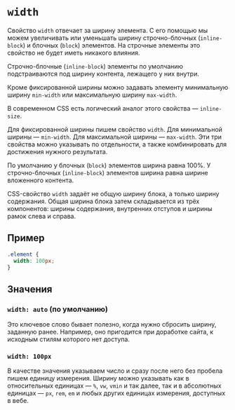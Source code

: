 # `width`

Свойство `width` отвечает за ширину элемента. С его помощью мы можем увеличивать или уменьшать ширину строчно-блочных (`inline-block`) и блочных (`block`) элементов. На строчные элементы это свойство не будет иметь никакого влияния.

Строчно-блочные (`inline-block`) элементы по умолчанию подстраиваются под ширину контента, лежащего у них внутри.

Кроме фиксированной ширины можно задавать элементу минимальную ширину `min-width` или максимальную ширину `max-width`.

В современном CSS есть логический аналог этого свойства — `inline-size`.

Для фиксированной ширины пишем свойство `width`. Для минимальной ширины — `min-width`. Для максимальной ширины — `max-width`. Эти три свойства можно указывать по отдельности, а также комбинировать для достижения нужного результата.

По умолчанию у блочных (`block`) элементов ширина равна 100%. У строчно-блочных (`inline-block`) элементов ширина равна ширине вложенного контента.

CSS-свойство `width` задаёт не общую ширину блока, а только ширину содержания. Общая ширина блока затем складывается из трёх компонентов: ширины содержания, внутренних отступов и ширины рамок слева и справа.

## Пример

```css
.element {
  width: 100px;
}
```

## Значения

### `width: auto` (по умолчанию)

Это ключевое слово бывает полезно, когда нужно сбросить ширину, заданную ранее. Например, оно пригодится при доработке сайта, к исходным стилям которого нет доступа.

### `width: 100px`

В качестве значения указываем число и сразу после него без пробела пишем единицу измерения. Ширину можно указывать как в относительных единицах — `%`, `vw`, `vmin` и так далее, так и в абсолютных единицах — `px`, `rem`, `em` и любых других единицах измерения, доступных в вебе.
